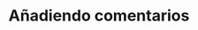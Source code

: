 ---
title: Añadiendo comentarios
linktitle: Comentarios
toc: true
type: docs
draft: false
menu:
  latex:
    parent: Curso básico
    weight: 6

# Prev/next pager order (if `docs_section_pager` enabled in `params.toml`)
weight: 6
---